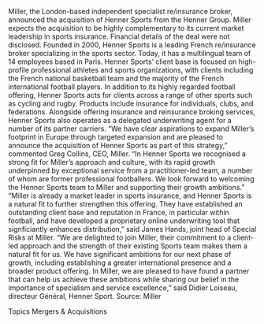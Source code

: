 Miller, the London-based independent specialist re/insurance broker, announced the acquisition of Henner Sports from the Henner Group. Miller expects the acquisition to be highly complementary to its current market leadership in sports insurance.
Financial details of the deal were not disclosed.
Founded in 2000, Henner Sports is a leading French re/insurance broker specializing in the sports sector. Today, it has a multilingual team of 14 employees based in Paris. Henner Sports’ client base is focused on high-profile professional athletes and sports organizations, with clients including the French national basketball team and the majority of the French international football players. In addition to its highly regarded football offering, Henner Sports acts for clients across a range of other sports such as cycling and rugby. Products include insurance for individuals, clubs, and federations.
Alongside offering insurance and reinsurance broking services, Henner Sports also operates as a delegated underwriting agent for a number of its partner carriers.
“We have clear aspirations to expand Miller’s footprint in Europe through targeted expansion and are pleased to announce the acquisition of Henner Sports as part of this strategy,” commented Greg Collins, CEO, Miller. “In Henner Sports we recognised a strong fit for Miller’s approach and culture, with its rapid growth underpinned by exceptional service from a practitioner-led team, a number of whom are former professional footballers. We look forward to welcoming the Henner Sports team to Miller and supporting their growth ambitions.”
“Miller is already a market leader in sports insurance, and Henner Sports is a natural fit to further strengthen this offering. They have established an outstanding client base and reputation in France, in particular within football, and have developed a proprietary online underwriting tool that signficiantly enhances distribution,” said James Hands, joint head of Special Risks at Miller.
“We are delighted to join Miller, their commitment to a client-led approach and the strength of their existing Sports team makes them a natural fit for us. We have significant ambitions for our next phase of growth, including establishing a greater international presence and a broader product offering. In Miller, we are pleased to have found a partner that can help us achieve these ambitions while sharing our belief in the importance of specialism and service excellence,” said Didier Loiseau, directeur Général, Henner Sport.
Source: Miller

Topics
Mergers & Acquisitions
